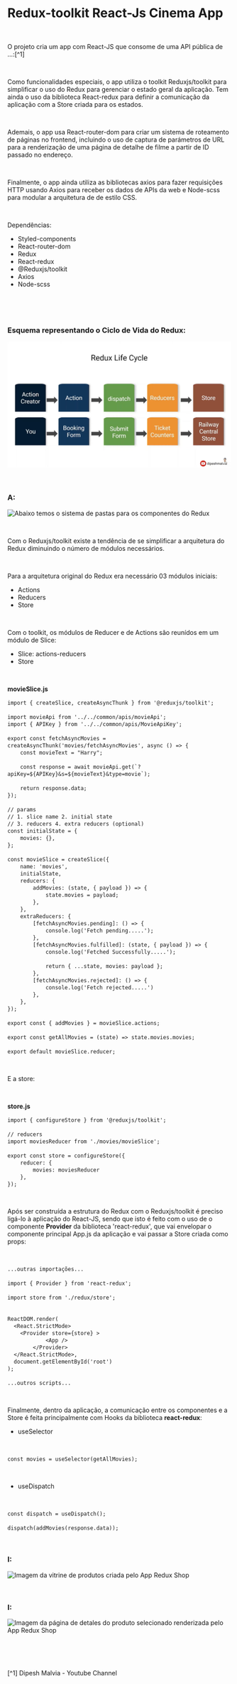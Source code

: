 # Redux-toolkit React-Js Cinema App

<br />

O projeto cria um app com React-JS que consome de uma API pública de ...:[^1]

<br />

Como funcionalidades especiais, o app utiliza o toolkit Reduxjs/toolkit para simplificar o uso do Redux para gerenciar o estado geral da aplicação. Tem ainda o uso da biblioteca React-redux para definir a comunicação da aplicação com a Store criada para os estados.


<br />

Ademais, o app usa React-router-dom para criar um sistema de roteamento de páginas no frontend, incluindo o uso de captura de parámetros de URL para a renderização de uma página de detalhe de filme a partir de ID passado no endereço. 


<br />

Finalmente, o app ainda utiliza as bibliotecas axios para fazer requisições HTTP usando Axios para receber os dados de APIs da web e Node-scss para modular a arquitetura de de estilo CSS.

<br />

Dependências:

- Styled-components
- React-router-dom
- Redux
- React-redux
- @Reduxjs/toolkit
- Axios
- Node-scss


<br />

[]()

<br />

### Esquema representando o Ciclo de Vida do Redux:

![Esquema representando o Ciclo de Vida do Redux](/public/images/the-redux-life-cycle.png)

<br />

### A:

![Abaixo temos o sistema de pastas para os componentes do Redux](/public/images/)


<br />

Com o Reduxjs/toolkit existe a tendência de se simplificar a arquitetura do Redux diminuindo o número de módulos necessários.

<br />

Para a arquitetura original do Redux era necessário 03 módulos iniciais:

- Actions
- Reducers
- Store


<br />

Com o toolkit, os módulos de Reducer e de Actions são reunídos em um módulo de Slice:

- Slice: actions-reducers 
- Store


<br />

**movieSlice.js**
```
import { createSlice, createAsyncThunk } from '@reduxjs/toolkit';

import movieApi from '../../common/apis/movieApi';
import { APIKey } from '../../common/apis/MovieApiKey';

export const fetchAsyncMovies = createAsyncThunk('movies/fetchAsyncMovies', async () => {
	const movieText = "Harry";
	
	const response = await movieApi.get(`?apiKey=${APIKey}&s=${movieText}&type=movie`);
	
	return response.data;
});

// params
// 1. slice name 2. initial state 
// 3. reducers 4. extra reducers (optional)
const initialState = {
	movies: {},
};

const movieSlice = createSlice({
	name: 'movies',
	initialState,
	reducers: {
		addMovies: (state, { payload }) => {
			state.movies = payload;
		},
	},
	extraReducers: {
		[fetchAsyncMovies.pending]: () => {
			console.log('Fetch pending.....');
		},
		[fetchAsyncMovies.fulfilled]: (state, { payload }) => {
			console.log('Fetched Successfully.....');
			
			return { ...state, movies: payload };
		},
		[fetchAsyncMovies.rejected]: () => {
			console.log('Fetch rejected.....')
		},
	},
});

export const { addMovies } = movieSlice.actions;

export const getAllMovies = (state) => state.movies.movies;

export default movieSlice.reducer;
```

<br />

E a store:

<br />

**store.js**

```
import { configureStore } from '@reduxjs/toolkit';

// reducers
import moviesReducer from './movies/movieSlice';

export const store = configureStore({
	reducer: {
		movies: moviesReducer
	},
});
```

<br />

Após ser construída a estrutura do Redux com o Reduxjs/toolkit é preciso ligá-lo à aplicação do React-JS, sendo que isto é feito com o uso de o componente **Provider** da biblioteca 'react-redux', que vai envelopar o componente principal App.js da aplicação e vai passar a Store criada como props:


<br />

```
...outras importações...

import { Provider } from 'react-redux';

import store from './redux/store';


ReactDOM.render(
  <React.StrictMode>
    <Provider store={store} >
			<App />
		</Provider>
  </React.StrictMode>,
  document.getElementById('root')
);

...outros scripts...
```

<br />

Finalmente, dentro da aplicação, a comunicação entre os componentes e a Store é feita principalmente com Hooks da biblioteca **react-redux**:

- useSelector

<br />

```
const movies = useSelector(getAllMovies);
```

<br />

- useDispatch

<br />

```
const dispatch = useDispatch();

dispatch(addMovies(response.data));
```

<br />

### I:

![Imagem da vitrine de produtos criada pelo App Redux Shop](/public/images/)






<br />

### I:

![Imagem da página de detales do produto selecionado renderizada pelo App Redux Shop](/public/images/)



<br />



<br />
<br />

[^1]  Dipesh Malvia - Youtube Channel


